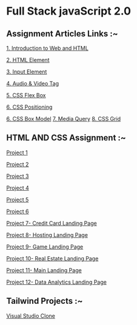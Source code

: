 # Full Stack javaScript 2.0

## Assignment Articles Links :~

[1. Introduction to Web and HTML](https://souraj.hashnode.dev/introduction-to-web-server)

[2. HTML Element](https://souraj.hashnode.dev/html-and-its-elements)

[3. Input Element](https://souraj.hashnode.dev/input-elements)

[4. Audio & Video Tag](https://souraj.hashnode.dev/audio-and-video-tag)

[5. CSS Flex Box](https://souraj.hashnode.dev/css-flex-box) 

 [6. CSS Positioning](https://souraj.hashnode.dev/css-position-property) 

[6. CSS Box Model](https://souraj.hashnode.dev/css-box-model)
[7. Media Query](https://souraj.hashnode.dev/media-query)
[8. CSS Grid](https://souraj.hashnode.dev/css-grid)

## HTML AND CSS Assignment :~

[Project 1]()

[Project 2]()

[Project 3]()

[Project 4]()

[Project 5]()

[Project 6]()

[Project 7- Credit Card Landing Page]()

[Project 8- Hosting Landing Page]()

[Project 9- Game Landing Page]()

[Project 10- Real Estate Landing Page]()

[Project 11- Main Landing Page]()

[Project 12- Data Analytics Landing Page]()

## Tailwind Projects :~

[Visual Studio Clone]() 
